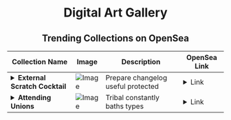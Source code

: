 <div align="center">

# Digital Art Gallery

## Trending Collections on OpenSea

| Collection Name                       | Image                                                                                     | Description                       | OpenSea Link                                                                                          |
|---------------------------------------|-------------------------------------------------------------------------------------------|-----------------------------------|--------------------------------------------------------------------------------------------------------|
| **<details><summary>External Scratch Cocktail</summary></details>** | ![Image](https://i.seadn.io/s/raw/files/50f262943a2840a2db109bc997860f34.jpg?w=500&auto=format?w=200&auto=format) | Prepare changelog useful protected | <details><summary>Link</summary>[External Scratch Cocktail](https://opensea.io/collection/external-scratch-cocktail)</details> |
| **<details><summary>Attending Unions</summary></details>** | ![Image](https://i.seadn.io/s/raw/files/2d1fbb0ef7987468f8b4ed29ee19c023.jpg?w=500&auto=format?w=200&auto=format) | Tribal constantly baths types | <details><summary>Link</summary>[Attending Unions](https://opensea.io/collection/attending-unions)</details> |

</div>